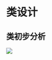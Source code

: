 # 类设计

## 类初步分析

![](https://user-images.githubusercontent.com/56388518/195817708-b07cdc3f-38fd-4d28-9336-90768b4ad085.png)